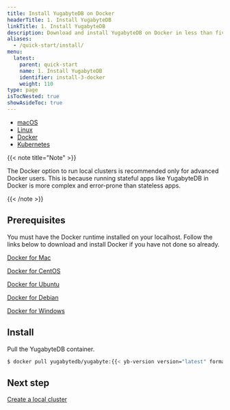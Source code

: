 ```yaml
---
title: Install YugabyteDB on Docker
headerTitle: 1. Install YugabyteDB
linkTitle: 1. Install YugabyteDB
description: Download and install YugabyteDB on Docker in less than five minutes.
aliases:
  - /quick-start/install/
menu:
  latest:
    parent: quick-start
    name: 1. Install YugabyteDB
    identifier: install-3-docker
    weight: 110
type: page
isTocNested: true
showAsideToc: true
---
```


<div class="custom-tabs tabs-style-1">
    <ul class="tabs-name">
      <li >
        <a href="../macos/" class="nav-link" >
          <i class="fab fa-apple" aria-hidden="true"></i>
          macOS
        </a>
      </li>
      <li >
          <a href="../linux/" class="nav-link">
          <i class="fab fa-linux" aria-hidden="true"></i>
          Linux
        </a>
      </li>
      <li class="active">
        <a href="../docker/" class="nav-link">
          <i class="fab fa-docker" aria-hidden="true"></i>
          Docker
        </a>
      </li>
      <li>
          <a href="../kubernetes/" class="nav-link">
          <i class="fas fa-cubes" aria-hidden="true"></i>
          Kubernetes
        </a>
      </li>
    </ul>
</div>

{{< note title="Note" >}}

The Docker option to run local clusters is recommended only for advanced Docker users. This is because running stateful apps like YugabyteDB in Docker is more complex and error-prone than stateless apps.

{{< /note >}}

## Prerequisites

You must have the Docker runtime installed on your localhost. Follow the links below to download and install Docker if you have not done so already.

<i class="fab fa-apple" aria-hidden="true"></i> [Docker for Mac](https://store.docker.com/editions/community/docker-ce-desktop-mac)

<i class="fab fa-centos"></i> [Docker for CentOS](https://store.docker.com/editions/community/docker-ce-server-centos)

<i class="fab fa-ubuntu"></i> [Docker for Ubuntu](https://store.docker.com/editions/community/docker-ce-server-ubuntu)

<i class="icon-debian"></i> [Docker for Debian](https://store.docker.com/editions/community/docker-ce-server-debian)

<i class="fab fa-windows" aria-hidden="true"></i> [Docker for Windows](https://store.docker.com/editions/community/docker-ce-desktop-windows)

## Install

Pull the YugabyteDB container.

```sh
$ docker pull yugabytedb/yugabyte:{{< yb-version version="latest" format="build">}}
```

## Next step

[Create a local cluster](../../create-local-cluster/docker/)
